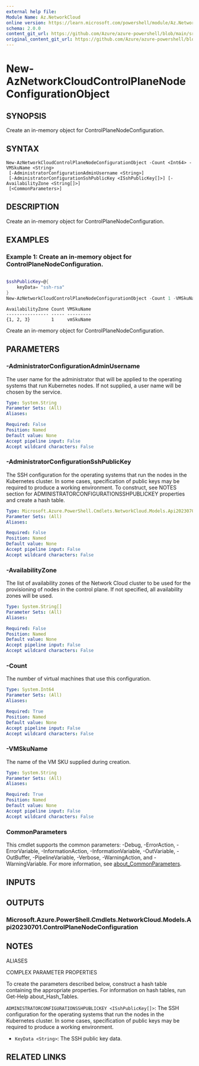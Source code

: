 ```yaml
---
external help file: 
Module Name: Az.NetworkCloud
online version: https://learn.microsoft.com/powershell/module/Az.NetworkCloud/new-AzNetworkCloudControlPlaneNodeConfigurationObject
schema: 2.0.0
content_git_url: https://github.com/Azure/azure-powershell/blob/main/src/NetworkCloud/NetworkCloud/help/New-AzNetworkCloudControlPlaneNodeConfigurationObject.md
original_content_git_url: https://github.com/Azure/azure-powershell/blob/main/src/NetworkCloud/NetworkCloud/help/New-AzNetworkCloudControlPlaneNodeConfigurationObject.md
---
```


# New-AzNetworkCloudControlPlaneNodeConfigurationObject

## SYNOPSIS
Create an in-memory object for ControlPlaneNodeConfiguration.

## SYNTAX

```
New-AzNetworkCloudControlPlaneNodeConfigurationObject -Count <Int64> -VMSkuName <String>
 [-AdministratorConfigurationAdminUsername <String>]
 [-AdministratorConfigurationSshPublicKey <ISshPublicKey[]>] [-AvailabilityZone <String[]>]
 [<CommonParameters>]
```

## DESCRIPTION
Create an in-memory object for ControlPlaneNodeConfiguration.

## EXAMPLES

### Example 1: Create an in-memory object for ControlPlaneNodeConfiguration.
```powershell

$sshPublicKey=@{
    keyData= "ssh-rsa"
}
New-AzNetworkCloudControlPlaneNodeConfigurationObject -Count 1 -VMSkuName vmSkuName -AdministratorConfigurationAdminUsername userName -AdministratorConfigurationSshPublicKey $sshPublicKey -AvailabilityZone @("1","2","3")
```

```output
AvailabilityZone Count VMSkuName
---------------- ----- ---------
{1, 2, 3}        1     vmSkuName
```

Create an in-memory object for ControlPlaneNodeConfiguration.

## PARAMETERS

### -AdministratorConfigurationAdminUsername
The user name for the administrator that will be applied to the operating systems that run Kubernetes nodes.
If not supplied, a user name will be chosen by the service.

```yaml
Type: System.String
Parameter Sets: (All)
Aliases:

Required: False
Position: Named
Default value: None
Accept pipeline input: False
Accept wildcard characters: False
```

### -AdministratorConfigurationSshPublicKey
The SSH configuration for the operating systems that run the nodes in the Kubernetes cluster.
In some cases, specification of public keys may be required to produce a working environment.
To construct, see NOTES section for ADMINISTRATORCONFIGURATIONSSHPUBLICKEY properties and create a hash table.

```yaml
Type: Microsoft.Azure.PowerShell.Cmdlets.NetworkCloud.Models.Api20230701.ISshPublicKey[]
Parameter Sets: (All)
Aliases:

Required: False
Position: Named
Default value: None
Accept pipeline input: False
Accept wildcard characters: False
```

### -AvailabilityZone
The list of availability zones of the Network Cloud cluster to be used for the provisioning of nodes in the control plane.
If not specified, all availability zones will be used.

```yaml
Type: System.String[]
Parameter Sets: (All)
Aliases:

Required: False
Position: Named
Default value: None
Accept pipeline input: False
Accept wildcard characters: False
```

### -Count
The number of virtual machines that use this configuration.

```yaml
Type: System.Int64
Parameter Sets: (All)
Aliases:

Required: True
Position: Named
Default value: None
Accept pipeline input: False
Accept wildcard characters: False
```

### -VMSkuName
The name of the VM SKU supplied during creation.

```yaml
Type: System.String
Parameter Sets: (All)
Aliases:

Required: True
Position: Named
Default value: None
Accept pipeline input: False
Accept wildcard characters: False
```

### CommonParameters
This cmdlet supports the common parameters: -Debug, -ErrorAction, -ErrorVariable, -InformationAction, -InformationVariable, -OutVariable, -OutBuffer, -PipelineVariable, -Verbose, -WarningAction, and -WarningVariable. For more information, see [about_CommonParameters](http://go.microsoft.com/fwlink/?LinkID=113216).

## INPUTS

## OUTPUTS

### Microsoft.Azure.PowerShell.Cmdlets.NetworkCloud.Models.Api20230701.ControlPlaneNodeConfiguration

## NOTES

ALIASES

COMPLEX PARAMETER PROPERTIES

To create the parameters described below, construct a hash table containing the appropriate properties. For information on hash tables, run Get-Help about_Hash_Tables.


`ADMINISTRATORCONFIGURATIONSSHPUBLICKEY <ISshPublicKey[]>`: The SSH configuration for the operating systems that run the nodes in the Kubernetes cluster. In some cases, specification of public keys may be required to produce a working environment.
  - `KeyData <String>`: The SSH public key data.

## RELATED LINKS

